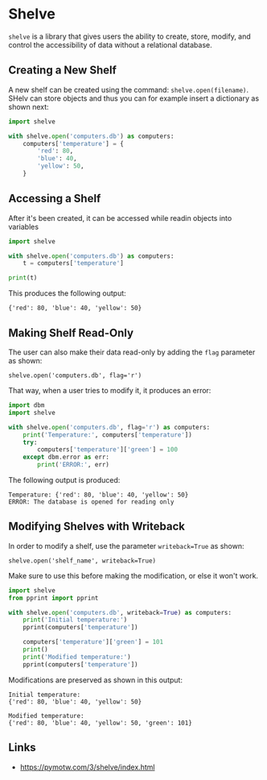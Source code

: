 # Shelve

`shelve` is a library that gives users the ability to create, store, modify, and
control the accessibility of data without a relational database.

## Creating a New Shelf

A new shelf can be created using the command: `shelve.open(filename)`.
SHelv can store objects and thus you can for example insert a dictionary as shown next:

```python
import shelve

with shelve.open('computers.db') as computers:
    computers['temperature'] = {
        'red': 80,
        'blue': 40,
        'yellow': 50,
    }
```

## Accessing a Shelf

After it's been created, it can be accessed while readin objects into variables 

```python
import shelve

with shelve.open('computers.db') as computers:
    t = computers['temperature']

print(t)
```

This produces the following output:

```
{'red': 80, 'blue': 40, 'yellow': 50}
```

## Making Shelf Read-Only

The user can also make their data read-only by adding the `flag` parameter 
as shown:

```
shelve.open('computers.db', flag='r')
```

That way, when a user tries to modify it, it produces an error:

```python
import dbm
import shelve

with shelve.open('computers.db', flag='r') as computers:
    print('Temperature:', computers['temperature'])
    try:
        computers['temperature']['green'] = 100
    except dbm.error as err:
        print('ERROR:', err)
```

The following output is produced:

```
Temperature: {'red': 80, 'blue': 40, 'yellow': 50}
ERROR: The database is opened for reading only
```

## Modifying Shelves with Writeback

In order to modify a shelf, use the parameter `writeback=True` as shown:

```
shelve.open('shelf_name', writeback=True)
```

Make sure to use this before making the modification, or else it won't work.


```python
import shelve
from pprint import pprint

with shelve.open('computers.db', writeback=True) as computers:
    print('Initial temperature:')
    pprint(computers['temperature'])

    computers['temperature']['green'] = 101
    print()
    print('Modified temperature:')
    pprint(computers['temperature'])

```

Modifications are preserved as shown in this output:

```
Initial temperature:
{'red': 80, 'blue': 40, 'yellow': 50}

Modified temperature:
{'red': 80, 'blue': 40, 'yellow': 50, 'green': 101}

```

## Links

* <https://pymotw.com/3/shelve/index.html>


